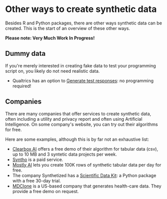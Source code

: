 # Other ways to create synthetic data 

Besides R and Python packages, there are other ways synthetic data can be created. This is the start of an overview of these other ways. 

**Please note: Very Much Work In Progress!**

## Dummy data

If you're merely interested in creating fake data to test your programming script on, you likely do not need realistic data. 

- Qualtrics has an option to [Generate test responses](https://www.qualtrics.com/support/survey-platform/survey-module/survey-tools/generating-test-responses/): no programming required!

## Companies
There are many companies that offer services to create synthetic data, often including a utility and privacy report and often using Artificial Intelligence. On some company's website, you can try out their algorithms for free. 

Here are some examples, although this is by far not an exhaustive list:

- [Clearbox AI](https://www.clearbox.ai/) offers a free demo of their algorithm for tabular data (csv), up to 10 MB and 3 syntetic data projects per week.
- [Syntho](https://www.syntho.ai/) is a paid service.
- [Mostly AI](https://mostly.ai/) lets you create 100K rows of synthetic tabular data per day for free.
- The company Synthetized has a [Scientific Data Kit](https://docs.synthesized.io/sdk/latest/): a Python package with a free 30-day trial.
- [MDClone](https://www.mdclone.com/research) is a US-based company that generates health-care data. They provide a free demo on request.


